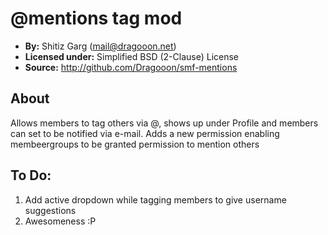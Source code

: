 # @mentions tag mod
* **By:** Shitiz Garg (mail@dragooon.net)
* **Licensed under:** Simplified BSD (2-Clause) License 
* **Source:** http://github.com/Dragooon/smf-mentions

## About

Allows members to tag others via @<username>, shows up under Profile and members can set to be notified via e-mail. Adds a new permission enabling membeergroups to be granted permission to mention others

## To Do:

1. Add active dropdown while tagging members to give username suggestions
2. Awesomeness :P